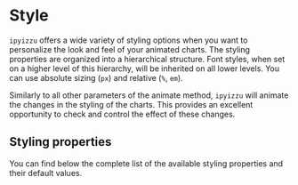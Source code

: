 # Style

`ipyizzu` offers a wide variety of styling options when you want to personalize
the look and feel of your animated charts. The styling properties are organized
into a hierarchical structure. Font styles, when set on a higher level of this
hierarchy, will be inherited on all lower levels. You can use absolute sizing
(`px`) and relative (`%`, `em`).

Similarly to all other parameters of the animate method, `ipyizzu` will animate
the changes in the styling of the charts. This provides an excellent opportunity
to check and control the effect of these changes.

## Styling properties

You can find below the complete list of the available styling properties and
their default values.

